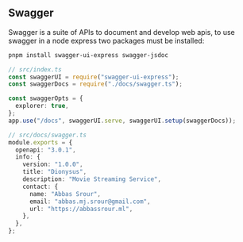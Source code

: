 ## Swagger
Swagger is a suite of APIs to document and develop web apis, to use swagger in a node express two packages must be installed:
```bash 
pnpm install swagger-ui-express swagger-jsdoc
```

```ts
// src/index.ts
const swaggerUI = require("swagger-ui-express");
const swaggerDocs = require("./docs/swagger.ts");

const swaggerOpts = {
  explorer: true,
};
app.use("/docs", swaggerUI.serve, swaggerUI.setup(swaggerDocs));
```

```ts
// src/docs/swagger.ts
module.exports = {
  openapi: "3.0.1",
  info: {
    version: "1.0.0",
    title: "Dionysus",
    description: "Movie Streaming Service",
    contact: {
      name: "Abbas Srour",
      email: "abbas.mj.srour@gmail.com",
      url: "https://abbassrour.ml",
    },
  },
};
```

